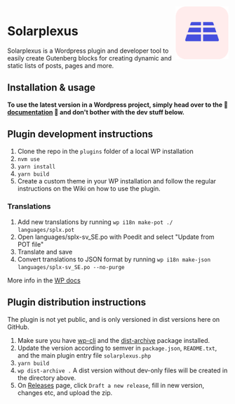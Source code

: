 <img align="right" width="120" height="120" src="https://github.com/Aventyret/solarplexus/blob/master/solarplexus-logo.png?raw=true" style="float:right" />

# Solarplexus

Solarplexus is a Wordpress plugin and developer tool to easily create Gutenberg blocks for creating dynamic and static lists of posts, pages and more.

## Installation & usage

**To use the latest version in a Wordpress project, simply head over to the 📖 [documentation](https://github.com/Aventyret/solarplexus/wiki) 📖 and don't bother with the dev stuff below.**

## Plugin development instructions

1. Clone the repo in the `plugins` folder of a local WP installation
2. `nvm use`
3. `yarn install`
4. `yarn build`
5. Create a custom theme in your WP installation and follow the regular instructions on the Wiki on how to use the plugin.

### Translations
1. Add new translations by running `wp i18n make-pot ./ languages/splx.pot`
2. Open languages/splx-sv_SE.po with Poedit and select "Update from POT file"
3. Translate and save
4. Convert translations to JSON format by running `wp i18n make-json languages/splx-sv_SE.po --no-purge`

More info in the [WP docs](https://developer.wordpress.org/block-editor/how-to-guides/internationalization/)

## Plugin distribution instructions

The plugin is not yet public, and is only versioned in dist versions here on GitHub.

1. Make sure you have [wp-cli](https://make.wordpress.org/cli/handbook/guides/installing/) and the [dist-archive](https://developer.wordpress.org/cli/commands/dist-archive/) package installed.
2. Update the version according to semver in `package.json`, `README.txt`, and the main plugin entry file `solarplexus.php`
3. `yarn build`
4. `wp dist-archive .` A dist version without dev-only files will be created in the directory above.
5. On [Releases](https://github.com/Aventyret/solarplexus/releases) page, click `Draft a new release`, fill in new version, changes etc, and upload the zip.
